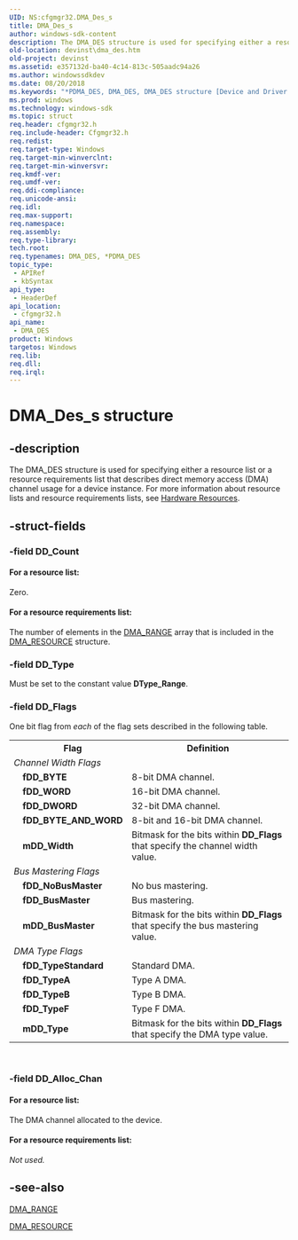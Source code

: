 ```yaml
---
UID: NS:cfgmgr32.DMA_Des_s
title: DMA_Des_s
author: windows-sdk-content
description: The DMA_DES structure is used for specifying either a resource list or a resource requirements list that describes direct memory access (DMA) channel usage for a device instance.
old-location: devinst\dma_des.htm
old-project: devinst
ms.assetid: e357132d-ba40-4c14-813c-505aadc94a26
ms.author: windowssdkdev
ms.date: 08/20/2018
ms.keywords: "*PDMA_DES, DMA_DES, DMA_DES structure [Device and Driver Installation], DMA_Des_s, PDMA_DES, PDMA_DES structure pointer [Device and Driver Installation], cfgmgr32/DMA_DES, cfgmgr32/PDMA_DES, cfgmgrst_342a3feb-d7c8-46bb-8672-009f024374d7.xml, devinst.dma_des"
ms.prod: windows
ms.technology: windows-sdk
ms.topic: struct
req.header: cfgmgr32.h
req.include-header: Cfgmgr32.h
req.redist: 
req.target-type: Windows
req.target-min-winverclnt: 
req.target-min-winversvr: 
req.kmdf-ver: 
req.umdf-ver: 
req.ddi-compliance: 
req.unicode-ansi: 
req.idl: 
req.max-support: 
req.namespace: 
req.assembly: 
req.type-library: 
tech.root: 
req.typenames: DMA_DES, *PDMA_DES
topic_type:
 - APIRef
 - kbSyntax
api_type:
 - HeaderDef
api_location:
 - cfgmgr32.h
api_name:
 - DMA_DES
product: Windows
targetos: Windows
req.lib: 
req.dll: 
req.irql: 
---
```


# DMA_Des_s structure


## -description


The DMA_DES structure is used for specifying either a resource list or a resource requirements list that describes direct memory access (DMA) channel usage for a device instance. For more information about resource lists and resource requirements lists, see <a href="https://msdn.microsoft.com/c7a6997b-34f9-4dd9-b384-2321a8b5ce54">Hardware Resources</a>.


## -struct-fields




### -field DD_Count





#### For a resource list:

Zero.



#### For a resource requirements list:

The number of elements in the <a href="https://msdn.microsoft.com/46c80013-1863-4e02-be8d-282d2e619200">DMA_RANGE</a> array that is included in the <a href="https://msdn.microsoft.com/226a5ca1-10e1-47a7-8bd9-b153a0784ccb">DMA_RESOURCE</a> structure.


### -field DD_Type

Must be set to the constant value <b>DType_Range</b>.


### -field DD_Flags

One bit flag from <i>each</i> of the flag sets described in the following table.

<table>
<tr>
<th></th>
<th>Flag</th>
<th>Definition</th>
</tr>
<tr>
<td colspan="2">
<i>Channel Width Flags</i>

</td>
<td></td>
</tr>
<tr>
<td></td>
<td>
<b>fDD_BYTE</b>

</td>
<td>
8-bit DMA channel.

</td>
</tr>
<tr>
<td></td>
<td>
<b>fDD_WORD</b>

</td>
<td>
16-bit DMA channel.

</td>
</tr>
<tr>
<td></td>
<td>
<b>fDD_DWORD</b>

</td>
<td>
32-bit DMA channel.

</td>
</tr>
<tr>
<td></td>
<td>
<b>fDD_BYTE_AND_WORD</b>

</td>
<td>
8-bit and 16-bit DMA channel.

</td>
</tr>
<tr>
<td></td>
<td>
<b>mDD_Width</b>

</td>
<td>
Bitmask for the bits within <b>DD_Flags</b> that specify the channel width value.

</td>
</tr>
<tr>
<td colspan="2">
<i>Bus Mastering Flags</i>

</td>
<td></td>
</tr>
<tr>
<td></td>
<td>
<b>fDD_NoBusMaster</b>

</td>
<td>
No bus mastering.

</td>
</tr>
<tr>
<td></td>
<td>
<b>fDD_BusMaster</b>

</td>
<td>
Bus mastering.

</td>
</tr>
<tr>
<td></td>
<td>
<b>mDD_BusMaster</b>

</td>
<td>
Bitmask for the bits within <b>DD_Flags</b> that specify the bus mastering value.

</td>
</tr>
<tr>
<td colspan="2">
<i>DMA Type Flags</i>

</td>
<td></td>
</tr>
<tr>
<td></td>
<td>
<b>fDD_TypeStandard</b>

</td>
<td>
Standard DMA.

</td>
</tr>
<tr>
<td></td>
<td>
<b>fDD_TypeA</b>

</td>
<td>
Type A DMA.

</td>
</tr>
<tr>
<td></td>
<td>
<b>fDD_TypeB</b>

</td>
<td>
Type B DMA.

</td>
</tr>
<tr>
<td></td>
<td>
<b>fDD_TypeF</b>

</td>
<td>
Type F DMA.

</td>
</tr>
<tr>
<td></td>
<td>
<b>mDD_Type</b>

</td>
<td>
Bitmask for the bits within <b>DD_Flags</b> that specify the DMA type value.

</td>
</tr>
</table>
 


### -field DD_Alloc_Chan





#### For a resource list:

The DMA channel allocated to the device.



#### For a resource requirements list:

<i>Not used.</i>


## -see-also




<a href="https://msdn.microsoft.com/46c80013-1863-4e02-be8d-282d2e619200">DMA_RANGE</a>



<a href="https://msdn.microsoft.com/226a5ca1-10e1-47a7-8bd9-b153a0784ccb">DMA_RESOURCE</a>
 

 

